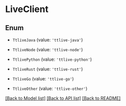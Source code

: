 # LiveClient


## Enum

* `TtliveJava` (value: `'ttlive-java'`)

* `TtliveNode` (value: `'ttlive-node'`)

* `TtlivePython` (value: `'ttlive-python'`)

* `TtliveRust` (value: `'ttlive-rust'`)

* `TtliveGo` (value: `'ttlive-go'`)

* `TtliveOther` (value: `'ttlive-other'`)

[[Back to Model list]](../README.md#documentation-for-models) [[Back to API list]](../README.md#documentation-for-api-endpoints) [[Back to README]](../README.md)
